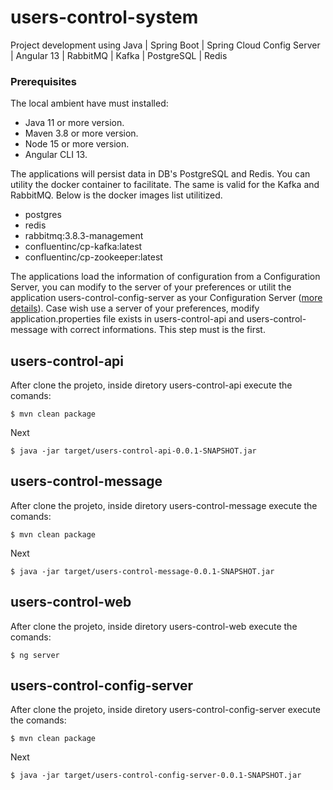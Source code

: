 # users-control-system

Project development using Java | Spring Boot | Spring Cloud Config Server | Angular 13 | RabbitMQ | Kafka | PostgreSQL | Redis

### Prerequisites

The local ambient have must installed:
 - Java 11 or more version.
 - Maven 3.8 or more version.
 - Node 15 or more version.
 - Angular CLI 13.

The applications will persist data in DB's PostgreSQL and Redis. You can utility the docker container to facilitate. The same is valid for the Kafka and RabbitMQ.
Below is the docker images list utilitized.
 - postgres
 - redis
 - rabbitmq:3.8.3-management
 - confluentinc/cp-kafka:latest
 - confluentinc/cp-zookeeper:latest

The applications load the information of configuration from a Configuration Server, you can modify to the server of your preferences or utilit the application users-control-config-server as your Configuration Server ([more details](/users-control-config-server)). Case wish use a server of your preferences, modify application.properties file exists in users-control-api and users-control-message with correct informations. This step must is the first.


## users-control-api

After clone the projeto, inside diretory users-control-api execute the comands:

`$ mvn clean package `

Next

`$ java -jar target/users-control-api-0.0.1-SNAPSHOT.jar `


## users-control-message

After clone the projeto, inside diretory users-control-message execute the comands:

`$ mvn clean package`

Next

`$ java -jar target/users-control-message-0.0.1-SNAPSHOT.jar `


## users-control-web

After clone the projeto, inside diretory users-control-web execute the comands:

`$ ng server `


## users-control-config-server

After clone the projeto, inside diretory users-control-config-server execute the comands:

`$ mvn clean package `

Next

`$ java -jar target/users-control-config-server-0.0.1-SNAPSHOT.jar `


